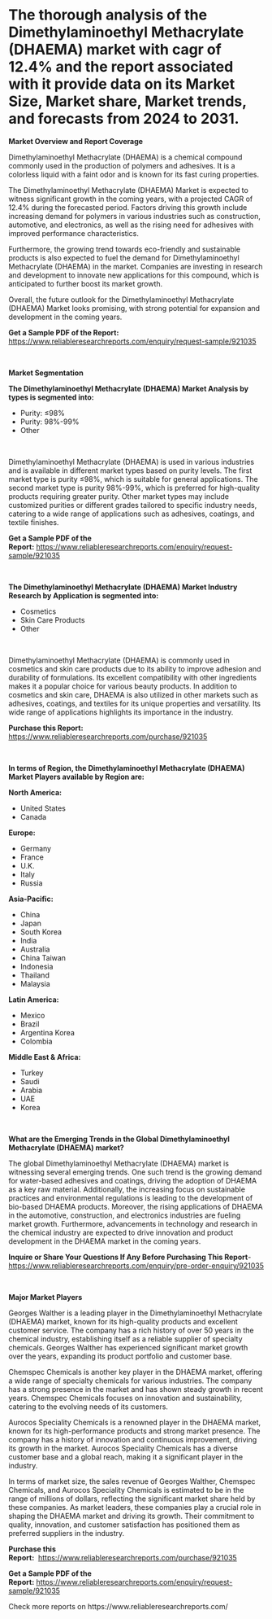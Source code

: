 <p><h1>The thorough analysis of the Dimethylaminoethyl Methacrylate (DHAEMA) market with cagr of  12.4% and the report associated with it provide data on its Market Size, Market share, Market trends, and forecasts from 2024 to 2031.</h1></p><p><strong>Market Overview and Report Coverage</strong></p>
<p><p>Dimethylaminoethyl Methacrylate (DHAEMA) is a chemical compound commonly used in the production of polymers and adhesives. It is a colorless liquid with a faint odor and is known for its fast curing properties.</p><p>The Dimethylaminoethyl Methacrylate (DHAEMA) Market is expected to witness significant growth in the coming years, with a projected CAGR of 12.4% during the forecasted period. Factors driving this growth include increasing demand for polymers in various industries such as construction, automotive, and electronics, as well as the rising need for adhesives with improved performance characteristics.</p><p>Furthermore, the growing trend towards eco-friendly and sustainable products is also expected to fuel the demand for Dimethylaminoethyl Methacrylate (DHAEMA) in the market. Companies are investing in research and development to innovate new applications for this compound, which is anticipated to further boost its market growth.</p><p>Overall, the future outlook for the Dimethylaminoethyl Methacrylate (DHAEMA) Market looks promising, with strong potential for expansion and development in the coming years.</p></p>
<p><strong>Get a Sample PDF of the Report:</strong> <a href="https://www.reliableresearchreports.com/enquiry/request-sample/921035">https://www.reliableresearchreports.com/enquiry/request-sample/921035</a></p>
<p>&nbsp;</p>
<p><strong>Market Segmentation</strong></p>
<p><strong>The Dimethylaminoethyl Methacrylate (DHAEMA) Market Analysis by types is segmented into:</strong></p>
<p><ul><li>Purity: ≤98%</li><li>Purity: 98%-99%</li><li>Other</li></ul></p>
<p>&nbsp;</p>
<p><p>Dimethylaminoethyl Methacrylate (DHAEMA) is used in various industries and is available in different market types based on purity levels. The first market type is purity ≤98%, which is suitable for general applications. The second market type is purity 98%-99%, which is preferred for high-quality products requiring greater purity. Other market types may include customized purities or different grades tailored to specific industry needs, catering to a wide range of applications such as adhesives, coatings, and textile finishes.</p></p>
<p><strong>Get a Sample PDF of the Report:</strong>&nbsp;<a href="https://www.reliableresearchreports.com/enquiry/request-sample/921035">https://www.reliableresearchreports.com/enquiry/request-sample/921035</a></p>
<p>&nbsp;</p>
<p><strong>The Dimethylaminoethyl Methacrylate (DHAEMA) Market Industry Research by Application is segmented into:</strong></p>
<p><ul><li>Cosmetics</li><li>Skin Care Products</li><li>Other</li></ul></p>
<p>&nbsp;</p>
<p><p>Dimethylaminoethyl Methacrylate (DHAEMA) is commonly used in cosmetics and skin care products due to its ability to improve adhesion and durability of formulations. Its excellent compatibility with other ingredients makes it a popular choice for various beauty products. In addition to cosmetics and skin care, DHAEMA is also utilized in other markets such as adhesives, coatings, and textiles for its unique properties and versatility. Its wide range of applications highlights its importance in the industry.</p></p>
<p><strong>Purchase this Report:</strong>&nbsp; <a href="https://www.reliableresearchreports.com/purchase/921035">https://www.reliableresearchreports.com/purchase/921035</a></p>
<p>&nbsp;</p>
<p><strong>In terms of Region, the Dimethylaminoethyl Methacrylate (DHAEMA) Market Players available by Region are:</strong></p>
<p>
    <p> <strong> North America: </strong>
        <ul>
            <li>United States</li>
            <li>Canada</li>
        </ul>
        </p> 
    <p> <strong> Europe: </strong>
        <ul>
            <li>Germany</li>
            <li>France</li>
            <li>U.K.</li>
            <li>Italy</li>
            <li>Russia</li>
        </ul>
        </p> 
    <p> <strong> Asia-Pacific: </strong>
        <ul>
            <li>China</li>
            <li>Japan</li>
            <li>South Korea</li>
            <li>India</li>
            <li>Australia</li>
            <li>China Taiwan</li>
            <li>Indonesia</li>
            <li>Thailand</li>
            <li>Malaysia</li>
        </ul>
        </p> 
    <p> <strong> Latin America: </strong>
        <ul>
            <li>Mexico</li>
            <li>Brazil</li>
            <li>Argentina Korea</li>
            <li>Colombia</li>
        </ul>
        </p> 
    <p> <strong> Middle East & Africa: </strong>
        <ul>
            <li>Turkey</li>
            <li>Saudi</li>
            <li>Arabia</li>
            <li>UAE</li>
            <li>Korea</li>
        </ul>
    </p>
    </p>
<p>&nbsp;</p>
<p><strong>What are the Emerging Trends in the Global Dimethylaminoethyl Methacrylate (DHAEMA) market?</strong></p>
<p><p>The global Dimethylaminoethyl Methacrylate (DHAEMA) market is witnessing several emerging trends. One such trend is the growing demand for water-based adhesives and coatings, driving the adoption of DHAEMA as a key raw material. Additionally, the increasing focus on sustainable practices and environmental regulations is leading to the development of bio-based DHAEMA products. Moreover, the rising applications of DHAEMA in the automotive, construction, and electronics industries are fueling market growth. Furthermore, advancements in technology and research in the chemical industry are expected to drive innovation and product development in the DHAEMA market in the coming years.</p></p>
<p><strong>Inquire or Share Your Questions If Any Before Purchasing This Report</strong>- <a href="https://www.reliableresearchreports.com/enquiry/pre-order-enquiry/921035">https://www.reliableresearchreports.com/enquiry/pre-order-enquiry/921035</a></p>
<p>&nbsp;</p>
<p><strong>Major Market Players</strong></p>
<p><p>Georges Walther is a leading player in the Dimethylaminoethyl Methacrylate (DHAEMA) market, known for its high-quality products and excellent customer service. The company has a rich history of over 50 years in the chemical industry, establishing itself as a reliable supplier of specialty chemicals. Georges Walther has experienced significant market growth over the years, expanding its product portfolio and customer base.</p><p>Chemspec Chemicals is another key player in the DHAEMA market, offering a wide range of specialty chemicals for various industries. The company has a strong presence in the market and has shown steady growth in recent years. Chemspec Chemicals focuses on innovation and sustainability, catering to the evolving needs of its customers.</p><p>Aurocos Speciality Chemicals is a renowned player in the DHAEMA market, known for its high-performance products and strong market presence. The company has a history of innovation and continuous improvement, driving its growth in the market. Aurocos Speciality Chemicals has a diverse customer base and a global reach, making it a significant player in the industry.</p><p>In terms of market size, the sales revenue of Georges Walther, Chemspec Chemicals, and Aurocos Speciality Chemicals is estimated to be in the range of millions of dollars, reflecting the significant market share held by these companies. As market leaders, these companies play a crucial role in shaping the DHAEMA market and driving its growth. Their commitment to quality, innovation, and customer satisfaction has positioned them as preferred suppliers in the industry.</p></p>
<p><strong>Purchase this Report:</strong>&nbsp;&nbsp;<a href="https://www.reliableresearchreports.com/purchase/921035">https://www.reliableresearchreports.com/purchase/921035</a></p>
<p></p>
<p><strong>Get a Sample PDF of the Report:</strong>&nbsp;<a href="https://www.reliableresearchreports.com/enquiry/request-sample/921035">https://www.reliableresearchreports.com/enquiry/request-sample/921035</a></p>
<p>Check more reports on https://www.reliableresearchreports.com/</p>